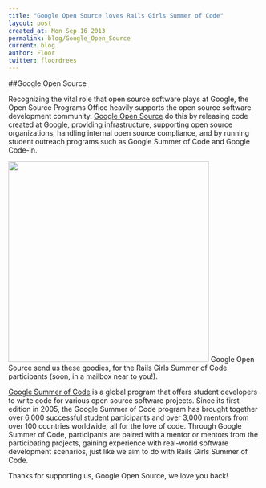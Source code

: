 ```yaml
---
title: "Google Open Source loves Rails Girls Summer of Code"
layout: post
created_at: Mon Sep 16 2013
permalink: blog/Google_Open_Source
current: blog
author: Floor
twitter: floordrees
---
```



##Google Open Source

Recognizing the vital role that open source software plays at Google, the Open Source Programs Office heavily supports the open source software development community. [Google Open Source](https://developers.google.com/open-source/) do this by releasing code created at Google, providing infrastructure, supporting open source organizations, handling internal open source compliance, and by running student outreach programs such as Google Summer of Code and Google Code-in. 

<img src="https://f.cloud.github.com/assets/1711357/1149633/3a571be4-1ede-11e3-91a5-fb899de49438.jpg" width="400px" />
Google Open Source send us these goodies, for the Rails Girls Summer of Code participants (soon, in a mailbox near to you!).

[Google Summer of Code](https://developers.google.com/open-source/soc/) is a global program that offers student developers to write code for various open source software projects. Since its first edition in 2005, the Google Summer of Code program has brought together over 6,000 successful student participants and over 3,000 mentors from over 100 countries worldwide, all for the love of code. Through Google Summer of Code, participants are paired with a mentor or mentors from the participating projects, gaining experience with real-world software development scenarios, just like we aim to do with Rails Girls Summer of Code. 

Thanks for supporting us, Google Open Source, we love you back!